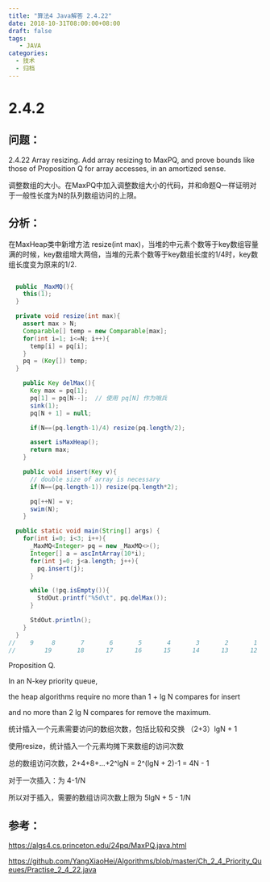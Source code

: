 ```yaml
---
title: "算法4 Java解答 2.4.22"
date: 2018-10-31T08:00:00+08:00
draft: false
tags:
   - JAVA
categories:
  - 技术
  - 归档
---
```



# 2.4.2

## 问题：

2.4.22 Array resizing. Add array resizing to MaxPQ, and prove bounds like those of Proposition Q for array accesses, in an amortized sense.

调整数组的大小。在MaxPQ中加入调整数组大小的代码，并和命题Q一样证明对于一般性长度为N的队列数组访问的上限。

## 分析：

在MaxHeap类中新增方法 resize(int max)，当堆的中元素个数等于key数组容量满的时候，key数组增大两倍，当堆的元素个数等于key数组长度的1/4时，key数组长度变为原来的1/2.

```java

  public _MaxMQ(){
    this(1);
  }

  private void resize(int max){
    assert max > N;
    Comparable[] temp = new Comparable[max];
    for(int i=1; i<=N; i++){
      temp[i] = pq[i];
    }
    pq = (Key[]) temp;
  }

    public Key delMax(){
      Key max = pq[1];
      pq[1] = pq[N--];  // 使用 pq[N] 作为哨兵
      sink(1);
      pq[N + 1] = null;

      if(N==(pq.length-1)/4) resize(pq.length/2);

      assert isMaxHeap();
      return max;
    }

    public void insert(Key v){
      // double size of array is necessary
      if(N==(pq.length-1)) resize(pq.length*2);

      pq[++N] = v;
      swim(N);
    }

  public static void main(String[] args) {
    for(int i=0; i<3; i++){
      _MaxMQ<Integer> pq = new _MaxMQ<>();
      Integer[] a = ascIntArray(10*i);
      for(int j=0; j<a.length; j++){
        pq.insert(j);
      }

      while (!pq.isEmpty()){
        StdOut.printf("%5d\t", pq.delMax());
      }

      StdOut.println();
    }
  }
//    9	    8	    7	    6	    5	    4	    3	    2	    1	    0
//        19	   18	   17	   16	   15	   14	   13	   12	   11	   10	    9	    8	    7	    6	    5	    4	    3	    2	    1	    0

```

Proposition Q.

In an N-key priority queue,

the heap algorithms require no more than 1 + lg N compares for insert

and no more than 2 lg N compares for remove the maximum.

统计插入一个元素需要访问的数组次数，包括比较和交换
（2+3）lgN + 1

使用resize，统计插入一个元素均摊下来数组的访问次数

总的数组访问次数，2+4+8+...+2^lgN = 2^(lgN + 2)-1 = 4N - 1

对于一次插入：为 4-1/N

所以对于插入，需要的数组访问次数上限为 5lgN + 5 - 1/N


## 参考：

https://algs4.cs.princeton.edu/24pq/MaxPQ.java.html

https://github.com/YangXiaoHei/Algorithms/blob/master/Ch_2_4_Priority_Queues/Practise_2_4_22.java

